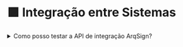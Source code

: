 # 🟪 Integração entre Sistemas

<details>

<summary>Como posso testar a API de integração ArqSign?</summary>

Para testar a API de integração ArqSign, você pode criar uma conta teste grátis em nosso site e testar através da ferramenta Postman (não usar o Swagger).

Em sua conta teste grátis, você terá acesso ao Menu “Integrações” onde obterá as informações necessárias para o teste.

Agora é só seguir as instruções da documentação disponível [clicando aqui.](../administracao/integracoes/)

</details>

